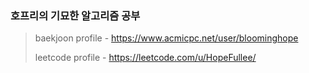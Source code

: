 ### 호프리의 기묘한 알고리즘 공부

> baekjoon profile - https://www.acmicpc.net/user/bloominghope
>
> leetcode profile - https://leetcode.com/u/HopeFullee/
